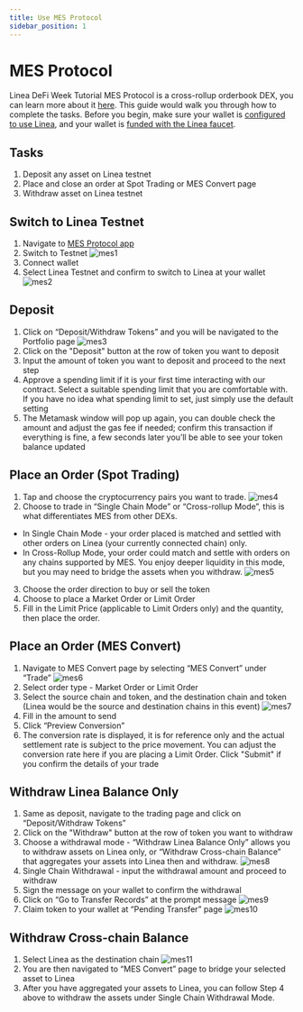 ```yaml
---
title: Use MES Protocol
sidebar_position: 1
---
```


# MES Protocol

Linea DeFi Week Tutorial
MES Protocol is a cross-rollup orderbook DEX, you can learn more about it [here](https://www.mesprotocol.com/). This guide would walk you through how to complete the tasks. Before you begin, make sure your wallet is [configured to use Linea](https://docs.linea.build/use-linea/set-up-your-wallet), and your wallet is [funded with the Linea faucet](https://docs.linea.build/use-linea/fund).

## Tasks

1. Deposit any asset on Linea testnet
2. Place and close an order at Spot Trading or MES Convert page
3. Withdraw asset on Linea testnet

## Switch to Linea Testnet

1. Navigate to [MES Protocol app](https://app.mesprotocol.com/)
2. Switch to Testnet
![mes1](../../assets/mesprotocol/mes1.png)
3. Connect wallet
4. Select Linea Testnet and confirm to switch to Linea at your wallet
![mes2](../../assets/mesprotocol/mes2.png)

## Deposit

1. Click on “Deposit/Withdraw Tokens” and you will be navigated to the Portfolio page
![mes3](../../assets/mesprotocol/mes3.png)
2. Click on the "Deposit" button at the row of token you want to deposit
3. Input the amount of token you want to deposit and proceed to the next step
4. Approve a spending limit if it is your first time interacting with our contract. Select a suitable spending limit that you are comfortable with. If you have no idea what spending limit to set, just simply use the default setting
5. The Metamask window will pop up again, you can double check the amount and adjust the gas fee if needed; confirm this transaction if everything is fine, a few seconds later you’ll be able to see your token balance updated

## Place an Order (Spot Trading)

1. Tap and choose the cryptocurrency pairs you want to trade.
![mes4](../../assets/mesprotocol/mes4.png)
2. Choose to trade in “Single Chain Mode” or “Cross-rollup Mode”, this is what differentiates MES from other DEXs.
  - In Single Chain Mode - your order placed is matched and settled with other orders on Linea (your currently connected chain) only.
  - In Cross-Rollup Mode, your order could match and settle with orders on any chains supported by MES. You enjoy deeper liquidity in this mode, but you may need to bridge the assets when you withdraw.
  ![mes5](../../assets/mesprotocol/mes5.png)
3. Choose the order direction to buy or sell the token
4. Choose to place a Market Order or Limit Order
5. Fill in the Limit Price (applicable to Limit Orders only) and the quantity, then place the order.

## Place an Order (MES Convert)

1. Navigate to MES Convert page by selecting “MES Convert” under “Trade”
![mes6](../../assets/mesprotocol/mes6.png)
2. Select order type - Market Order or Limit Order
3. Select the source chain and token, and the destination chain and token (Linea would be the source and destination chains in this event)
![mes7](../../assets/mesprotocol/mes7.jpeg)
4. Fill in the amount to send
5. Click “Preview Conversion”
6. The conversion rate is displayed, it is for reference only and the actual settlement rate is subject to the price movement. You can adjust the conversion rate here if you are placing a Limit Order. Click "Submit" if you confirm the details of your trade

## Withdraw Linea Balance Only

1. Same as deposit, navigate to the trading page and click on “Deposit/Withdraw Tokens”
2. Click on the "Withdraw" button at the row of token you want to withdraw
3. Choose a withdrawal mode - “Withdraw Linea Balance Only” allows you to withdraw assets on Linea only, or “Withdraw Cross-chain Balance” that aggregates your assets into Linea then and withdraw.
![mes8](../../assets/mesprotocol/mes8.png)
4. Single Chain Withdrawal - input the withdrawal amount and proceed to withdraw
5. Sign the message on your wallet to confirm the withdrawal
6. Click on “Go to Transfer Records” at the prompt message
![mes9](../../assets/mesprotocol/mes9.png)
7. Claim token to your wallet at “Pending Transfer” page
![mes10](../../assets/mesprotocol/mes10.png)

## Withdraw Cross-chain Balance
1. Select Linea as the destination chain
![mes11](../../assets/mesprotocol/mes11.png)
2. You are then navigated to “MES Convert” page to bridge your selected asset to Linea
3. After you have aggregated your assets to Linea, you can follow Step 4 above to withdraw the assets under Single Chain Withdrawal Mode.
